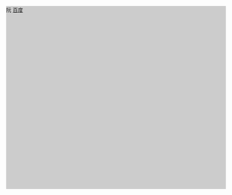 
<html lang="en">
<head>
	<meta charset="UTF-8">
	<title>Document</title>
	<style>
        div{width: 600px;height: 500px;background:#ccc;}
	</style>
</head>
<body>
	<div style="width:600px;height:500px;background:#ccc;">阮 <a href="www.baidu.com">百度</a></div>
</body>
<script type="text/javascript">
    var odiv=document.getElementsByTagName('div')[0]
    odiv.onclick=function(){
    	odiv.style.background="blue";

    }

</script>
</html>

